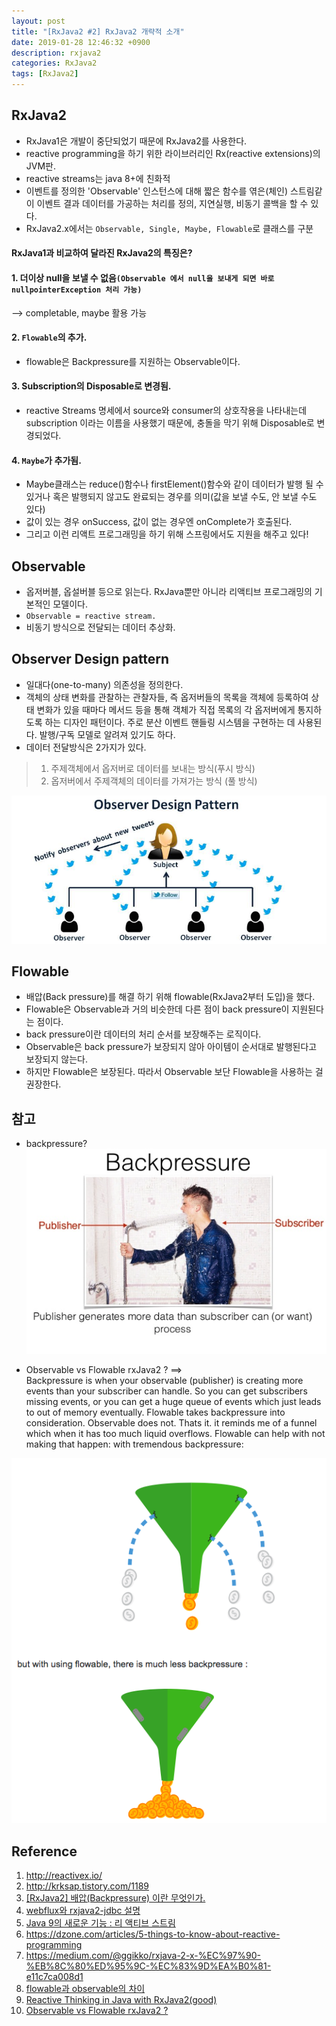```yaml
---
layout: post
title: "[RxJava2 #2] RxJava2 개략적 소개"
date: 2019-01-28 12:46:32 +0900
description: rxjava2
categories: RxJava2
tags: [RxJava2]
---
```


## RxJava2

- RxJava1은 개발이 중단되었기 때문에 RxJava2를 사용한다.
- reactive programming을 하기 위한 라이브러리인 Rx(reactive extensions)의 JVM판.
- reactive streams는 java 8+에 친화적
- 이벤트를 정의한 'Observable' 인스턴스에 대해 짧은 함수를 엮은(체인) 스트림같이 이벤트 결과 데이터를 가공하는 처리를 정의, 지연실행, 비동기 콜백을 할 수 있다.
- RxJava2.x에서는 `Observable, Single, Maybe, Flowable`로 클래스를 구분

#### RxJava1과 비교하여 달라진 RxJava2의 특징은?

#### 1. 더이상 null을 보낼 수 없음`(Observable 에서 null을 보내게 되면 바로 nullpointerException 처리 가능)`

--> completable, maybe 활용 가능

#### 2. `Flowable`의 추가.

- flowable은 Backpressure를 지원하는 Observable이다.

#### 3. Subscription의 Disposable로 변경됨.

- reactive Streams 명세에서 source와 consumer의 상호작용을 나타내는데 subscription 이라는 이름을 사용했기 때문에, 충돌을 막기 위해 Disposable로 변경되었다.

#### 4. `Maybe`가 추가됨.

- Maybe클래스는 reduce()함수나 firstElement()함수와 같이 데이터가 발행 될 수 있거나 혹은 발행되지 않고도 완료되는 경우를 의미(값을 보낼 수도, 안 보낼 수도 있다)
- 값이 있는 경우 onSuccess, 값이 없는 경우엔 onComplete가 호출된다.
- 그리고 이런 리액트 프로그래밍을 하기 위해 스프링에서도 지원을 해주고 있다!

## Observable

- 옵저버블, 옵설버블 등으로 읽는다. RxJava뿐만 아니라 리액티브 프로그래밍의 기본적인 모델이다.
- `Observable = reactive stream.`
- 비동기 방식으로 전달되는 데이터 추상화.

## Observer Design pattern

- 일대다(one-to-many) 의존성을 정의한다.
- 객체의 상태 변화를 관찰하는 관찰자들, 즉 옵저버들의 목록을 객체에 등록하여 상태 변화가 있을 때마다 메서드 등을 통해 객체가 직접 목록의 각 옵저버에게 통지하도록 하는 디자인 패턴이다. 주로 분산 이벤트 핸들링 시스템을 구현하는 데 사용된다. 발행/구독 모델로 알려져 있기도 하다.
- 데이터 전달방식은 2가지가 있다.

> 1.  주제객체에서 옵저버로 데이터를 보내는 방식(푸시 방식)
> 2.  옵저버에서 주제객체의 데이터를 가져가는 방식 (풀 방식)

![이미지](/post_assets/2019-01-28/observer-design-pattern.png)

## Flowable

- 배압(Back pressure)를 해결 하기 위해 flowable(RxJava2부터 도입)을 했다.
- Flowable은 Observable과 거의 비슷한데 다른 점이 back pressure이 지원된다는 점이다.
- back pressure이란 데이터의 처리 순서를 보장해주는 로직이다.
- Observable은 back pressure가 보장되지 않아 아이템이 순서대로 발행된다고 보장되지 않는다.
- 하지만 Flowable은 보장된다. 따라서 Observable 보단 Flowable을 사용하는 걸 권장한다.

## 참고

- backpressure?
  ![이미지](/post_assets/2019-01-28/backpressure.png)

* Observable vs Flowable rxJava2 ? ==>  
  Backpressure is when your observable (publisher) is creating more events than your subscriber can handle. So you can get subscribers missing events, or you can get a huge queue of events which just leads to out of memory eventually. Flowable takes backpressure into consideration. Observable does not. Thats it.
  it reminds me of a funnel which when it has too much liquid overflows. Flowable can help with not making that happen: with tremendous backpressure:

![이미지](/post_assets/2019-01-28/flowable.png)

## Reference

1. http://reactivex.io/
2. http://krksap.tistory.com/1189
3. [[RxJava2] 배압(Backpressure) 이란 무엇인가.](http://javaexpert.tistory.com/809)
4. [webflux와 rxjava2-jdbc 설명](https://medium.com/netifi/spring-webflux-and-rxjava2-jdbc-83a94e71ba04)
5. [Java 9의 새로운 기능 : 리 액티브 스트림](https://aboullaite.me/java-9-new-features-reactive-streams/)
6. https://dzone.com/articles/5-things-to-know-about-reactive-programming
7. https://medium.com/@ggikko/rxjava-2-x-%EC%97%90-%EB%8C%80%ED%95%9C-%EC%83%9D%EA%B0%81-e11c7ca008d1
8. [flowable과 observable의 차이](https://01010011.blog/2017/03/29/rxjava-flowable-%EA%B3%BC-observable-%EC%9D%98-%EC%B0%A8%EC%9D%B4/)
9. [Reactive Thinking in Java with RxJava2(good)](https://www.slideshare.net/yfain/reactive-thinking-in-java-with-rxjava2)
10. [Observable vs Flowable rxJava2 ?](https://stackoverflow.com/questions/40323307/observable-vs-flowable-rxjava2)
